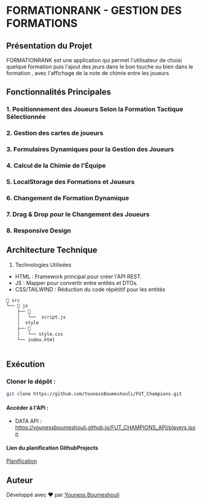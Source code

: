 # FORMATIONRANK - GESTION DES FORMATIONS
## Présentation du Projet
FORMATIONRANK est une application qui permet l'utilisateur de choisi quelque formation puis l'ajout des jeurs dans le bon touche ou bien dans le formation , avec l'affichage de la note de chimie entre les joueurs

## Fonctionnalités Principales

### 1. Positionnement des Joueurs Selon la Formation Tactique Sélectionnée
### 2. Gestion des cartes de joueurs
### 3. Formulaires Dynamiques pour la Gestion des Joueurs
### 4. Calcul de la Chimie de l'Équipe
### 5. LocalStorage des Formations et Joueurs
### 6. Changement de Formation Dynamique
### 7. Drag & Drop pour le Changement des Joueurs 
### 8. Responsive Design



## Architecture Technique
1. Technologies Utilisées
- HTML : Framework principal pour créer l'API REST.
- JS : Mapper pour convertir entre entités et DTOs.
- CSS/TAILWIND : Réduction du code répétitif pour les entités 
```bash
📂 src
└── 📂 js
    ├── 📂 
    │   └──  script.js
    │  style     
    ├── 📂 
    │   └── style.css
    └── index.html
               
```
## Exécution
### Cloner le dépôt :
```bash
git clone https://github.com/YounessBoumeshouli/FUT_Champions.git
```


#### Accéder à l'API :

- DATA API : https://younessboumeshouli.github.io/FUT_CHAMPIONS_API/players.json

#### Lien du planification GithubProjects
[Planification](https://github.com/users/YounessBoumeshouli/projects/2/views/1)
## Auteur
Développé avec ❤️ par [Youness Boumeshouli](https://github.com/younessboumeshouli)